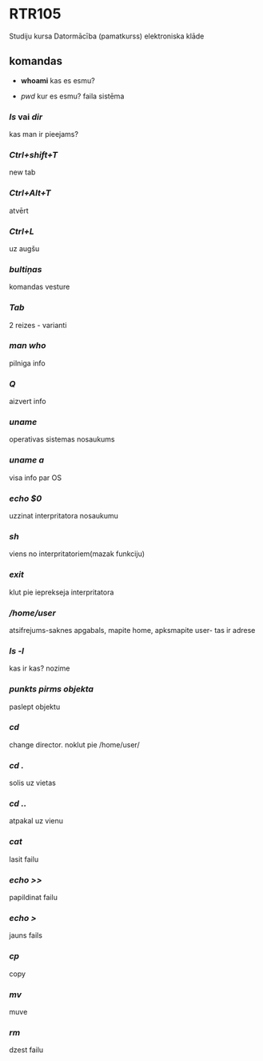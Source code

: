 # RTR105
Studiju kursa Datormācība (pamatkurss) elektroniska klāde

## komandas
- **whoami**   kas es esmu?

- *pwd*   kur es esmu? faila sistēma

### *ls* vai *dir*   
kas man ir pieejams?

### *Ctrl+shift+T*   
new tab

### *Ctrl+Alt+T*   
atvērt

### *Ctrl+L*   
uz augšu

### *bultiņas*   
komandas vesture

### *Tab*   
2 reizes - varianti

### *man who*   
pilniga info

### *Q*   
aizvert info

### *uname*   
operativas sistemas nosaukums

### *uname a*   
visa info par OS

### *echo $0*   
uzzinat interpritatora nosaukumu

### *sh*   
viens no interpritatoriem(mazak funkciju)

### *exit*   
klut pie ieprekseja interpritatora

### */home/user*   
atsifrejums-saknes apgabals, mapite home, apksmapite user- tas ir adrese

### *ls -l*   
kas ir kas? nozime

### *punkts pirms objekta*   
paslept objektu

### *cd*   
change director. noklut pie /home/user/

### *cd .*   
solis uz vietas

### *cd ..*   
atpakal uz vienu 

### *cat*
lasit failu

### *echo >>*
papildinat failu

### *echo >*
jauns fails

### *cp* 
copy

### *mv*
muve

### *rm*
dzest failu
